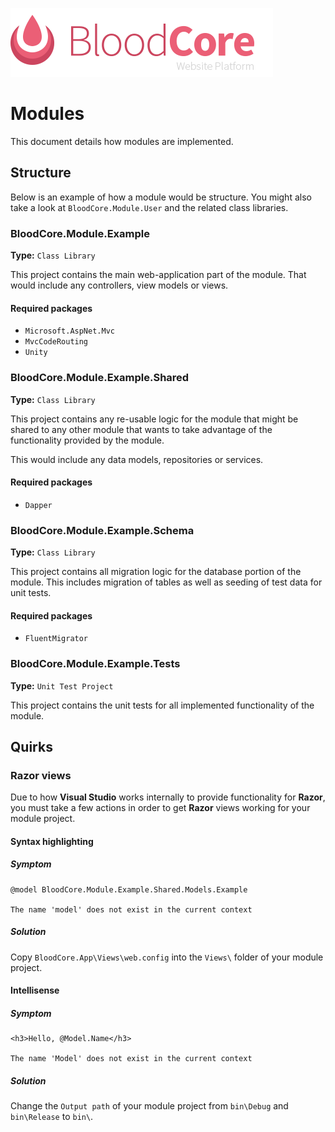 ![DropCore GitHub Header](https://raw.githubusercontent.com/dropcore/image-assets/master/github-header.png)

# Modules

This document details how modules are implemented.

## Structure

Below is an example of how a module would be structure. You might also take a look at `BloodCore.Module.User` and the related class libraries.

### BloodCore.Module.Example

**Type:** `Class Library`

This project contains the main web-application part of the module. That would include any controllers, view models or views.

#### Required packages

* `Microsoft.AspNet.Mvc`
* `MvcCodeRouting`
* `Unity`

### BloodCore.Module.Example.Shared

**Type:** `Class Library`

This project contains any re-usable logic for the module that might be shared to any other module that wants to take advantage of the functionality provided by the module.

This would include any data models, repositories or services.

#### Required packages

* `Dapper`

### BloodCore.Module.Example.Schema

**Type:** `Class Library`

This project contains all migration logic for the database portion of the module. This includes migration of tables as well as seeding of test data for unit tests.

#### Required packages

* `FluentMigrator`

### BloodCore.Module.Example.Tests

**Type:** `Unit Test Project`

This project contains the unit tests for all implemented functionality of the module.

## Quirks

### Razor views

Due to how **Visual Studio** works internally to provide functionality for **Razor**, you must take a few actions in order to get **Razor** views working for your module project.

#### Syntax highlighting

##### Symptom

    @model BloodCore.Module.Example.Shared.Models.Example
    
    The name 'model' does not exist in the current context

##### Solution

Copy `BloodCore.App\Views\web.config` into the `Views\` folder of your module project.

#### Intellisense

##### Symptom

    <h3>Hello, @Model.Name</h3>
    
    The name 'Model' does not exist in the current context

##### Solution

Change the `Output path` of your module project from `bin\Debug` and `bin\Release` to `bin\`.

